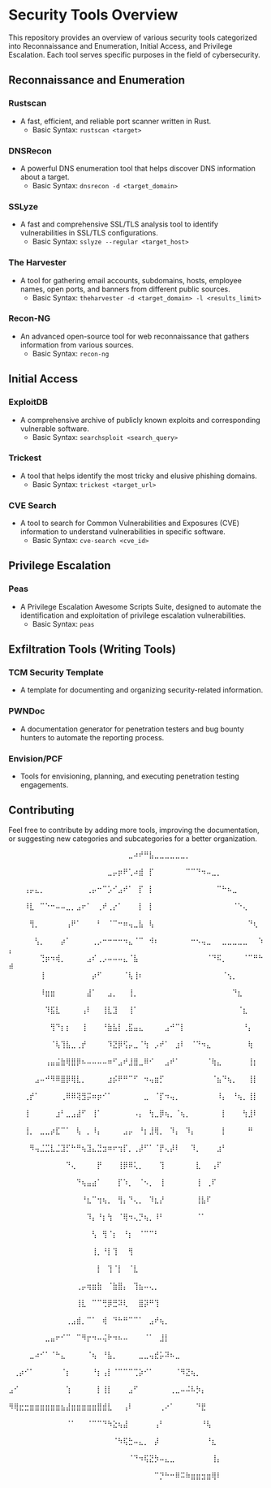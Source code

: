 # Security Tools Overview

This repository provides an overview of various security tools categorized into Reconnaissance and Enumeration, Initial Access, and Privilege Escalation. Each tool serves specific purposes in the field of cybersecurity.

## Reconnaissance and Enumeration

### Rustscan
- A fast, efficient, and reliable port scanner written in Rust.
  - Basic Syntax: `rustscan <target>`

### DNSRecon
- A powerful DNS enumeration tool that helps discover DNS information about a target.
  - Basic Syntax: `dnsrecon -d <target_domain>`

### SSLyze
- A fast and comprehensive SSL/TLS analysis tool to identify vulnerabilities in SSL/TLS configurations.
  - Basic Syntax: `sslyze --regular <target_host>`

### The Harvester
- A tool for gathering email accounts, subdomains, hosts, employee names, open ports, and banners from different public sources.
  - Basic Syntax: `theharvester -d <target_domain> -l <results_limit>`

### Recon-NG
- An advanced open-source tool for web reconnaissance that gathers information from various sources.
  - Basic Syntax: `recon-ng`

## Initial Access

### ExploitDB
- A comprehensive archive of publicly known exploits and corresponding vulnerable software.
  - Basic Syntax: `searchsploit <search_query>`

### Trickest
- A tool that helps identify the most tricky and elusive phishing domains.
  - Basic Syntax: `trickest <target_url>`

### CVE Search
- A tool to search for Common Vulnerabilities and Exposures (CVE) information to understand vulnerabilities in specific software.
  - Basic Syntax: `cve-search <cve_id>`

## Privilege Escalation

### Peas
- A Privilege Escalation Awesome Scripts Suite, designed to automate the identification and exploitation of privilege escalation vulnerabilities.
  - Basic Syntax: `peas`

## Exfiltration Tools (Writing Tools)

### TCM Security Template
- A template for documenting and organizing security-related information.

### PWNDoc
- A documentation generator for penetration testers and bug bounty hunters to automate the reporting process.

### Envision/PCF
- Tools for envisioning, planning, and executing penetration testing engagements.

## Contributing
Feel free to contribute by adding more tools, improving the documentation, or suggesting new categories and subcategories for a better organization.

⠀⠀⠀⠀⠀⠀⠀⠀⠀⠀⠀⠀⠀⠀⠀⠀⠀⠀⠀⠀⠀⠀⠀⣀⠴⠞⠛⣧⣀⣀⣀⣀⣀⣀⡀⠀⠀⠀⠀⠀⠀⠀⠀⠀⠀⠀⠀⠀⠀⠀
⠀⠀⠀⠀⠀⠀⠀⠀⠀⠀⠀⠀⠀⠀⠀⠀⠀⠀⠀⣀⡤⡶⠟⢁⠴⣾⠀⡏⠀⠀⠀⠀⠀⠀⠉⠉⠙⠲⠤⣀⡀⠀⠀⠀⠀⠀⠀⠀⠀⠀
⠀⠀⠀⢠⡤⣄⡀⠀⠀⠀⠀⠀⠀⠀⠀⢀⡤⠒⠉⡡⠊⣠⠞⠁⠀⡏⠀⡇⠀⠀⠀⠀⠀⠀⠀⠀⠀⠀⠀⠀⠉⠓⠦⣀⠀⠀⠀⠀⠀⠀
⠀⠀⠀⠸⣇⠀⠉⠑⠒⠤⠤⣀⡀⣠⠖⠁⠀⢀⠞⢀⡔⠁⠀⠀⠀⡇⠀⡇⠀⠀⠀⠀⠀⠀⠀⠀⠀⠀⠀⠀⠀⠀⠀⠈⠑⢄⠀⠀⠀⠀
⠀⠀⠀⠀⢻⡀⠀⠀⠀⠀⠀⢠⠟⠁⠀⠀⠀⠃⠀⠈⠉⠒⠶⢤⣀⣧⠀⢧⠀⠀⠀⠀⠀⠀⠀⠀⠀⠀⠀⠀⠀⠀⠀⠀⠀⠀⠙⢆⠀⠀
⠀⠀⠀⠀⠀⢣⡀⠀⠀⠀⡴⠁⠀⠀⠀⠀⢀⡠⠒⠒⠒⠒⠲⣄⠈⠉⠀⠺⠆⠀⠀⠀⠀⠀⠀⠒⠢⢤⣀⠀⠀⣀⣀⣀⣀⣀⠀⠀⠱⡄
⠀⠀⠀⠀⠀⠀⢙⡶⠲⢾⡀⠀⠀⠀⠀⣠⠎⢀⡠⠤⠤⠤⣄⠈⣧⠀⠀⠀⠀⠀⠀⠀⠀⠀⠀⠀⠀⠀⠈⠙⠯⡀⠀⠀⠀⠈⠉⠛⠓⠾
⠀⠀⠀⠀⠀⠀⢸⠀⠀⠀⠀⠀⠀⠀⠀⠀⡴⠋⠀⠀⠀⠀⠈⢧⢸⠆⠀⠀⠀⠀⠀⠀⠀⠀⠀⠀⠀⠀⠀⠀⠀⠈⢢⡀⠀⠀⠀⠀⠀⠀
⠀⠀⠀⠀⠀⠀⠸⣶⣶⠀⠀⠀⠀⠀⠀⣼⠁⠀⠀⣠⡀⠀⠀⢸⡀⠀⠀⠀⠀⠀⠀⠀⠀⠀⠀⠀⠀⠀⠀⠀⠀⠀⠀⠙⣆⠀⠀⠀⠀⠀
⠀⠀⠀⠀⠀⠀⠀⠹⣯⣇⠀⠀⠀⠀⢠⠇⠀⠀⢸⣇⣹⠀⠀⢸⠁⠀⠀⠀⠀⠀⠀⠀⠀⠀⠀⠀⠀⠀⠀⠀⠀⠀⠀⠀⠈⣆⠀⠀⠀⠀
⠀⠀⠀⠀⠀⠀⠀⠀⢻⠙⡆⡆⠀⠀⢸⠀⠀⠀⠘⣷⣧⡇⢀⣯⣤⣄⠀⠀⠀⠀⣠⠚⠉⡇⠀⠀⠀⠀⠀⠀⠀⠀⠀⠀⠀⠘⡄⠀⠀⠀
⠀⠀⠀⠀⠀⠀⠀⠀⠈⢧⢹⣧⣀⢀⡞⠀⠀⠀⠀⠹⣝⡿⢫⡤⣀⠈⢳⠀⡠⠞⠁⠀⣰⠇⠀⠈⠙⠲⣄⠀⠀⠀⠀⠀⠀⠀⢷⠀⠀⠀
⠀⠀⠀⠀⠀⠀⠀⢠⣤⣬⣷⢿⣿⡿⠦⠤⠤⠤⠤⠶⠋⣠⠞⣸⣿⣀⠿⠊⠀⠀⣠⠞⠁⠀⠀⠀⠀⠀⠈⢷⣄⠀⠀⠀⠀⠀⢸⡆⠀⠀
⠀⠀⠀⠀⠀⣠⠤⠚⠻⠿⣿⡿⢿⣇⡀⠀⠀⠀⠀⣰⡮⠟⠛⠉⠋⠀⠲⢤⣶⡋⠀⠀⠀⠀⠀⠀⠀⠀⠀⠈⣦⠙⢦⡀⠀⠀⢸⡇⠀⠀
⠀⠀⠀⢀⡞⠁⠀⠀⠀⠀⢀⠿⠿⢽⣻⡭⠶⡶⠊⠁⠀⠀⠀⠀⠀⠀⣀⠀⠈⡏⠲⢤⡀⠀⠀⠀⠀⠀⠀⠀⠸⡄⠀⠘⢦⡀⢸⡇⠀⠀
⠀⠀⠀⢸⠀⠀⠀⠀⠀⣰⠃⣀⣠⣼⠋⠀⢸⠁⠀⠀⠀⠀⠀⠀⠠⡄⠀⢳⣀⡿⢦⡀⠈⢦⡀⠀⠀⠀⠀⠀⠀⡇⠀⠀⠀⢳⣸⠇⠀⠀
⠀⠀⠀⢸⡀⠀⣀⣀⡴⣏⠉⠁⠀⢧⠀⡀⠸⡄⠀⠀⠀⠀⣠⡤⠀⠘⡆⣸⢿⡀⠀⠹⡄⠀⠹⡄⠀⠀⠀⠀⠀⡇⠀⠀⠀⠀⠛⠀⠀⠀
⠀⠀⠀⠀⠻⢤⣈⣉⣇⣈⣹⡋⠓⠛⢦⣹⣄⣙⣲⠶⠖⢲⡏⡀⢀⡼⠋⠁⠈⡟⢄⡼⠇⠀⠀⠹⡀⠀⠀⠀⣰⠃⠀⠀⠀⠀⠀⠀⠀⠀
⠀⠀⠀⠀⠀⠀⠀⠀⠀⠀⠀⠙⢄⠀⠀⠀⠀⡟⠀⠀⠀⢸⡿⠿⢅⡀⠀⠀⠀⢹⠀⠀⠀⠀⠀⠀⣇⠀⠀⢠⠏⠀⠀⠀⠀⠀⠀⠀⠀⠀
⠀⠀⠀⠀⠀⠀⠀⠀⠀⠀⠀⠀⠀⠙⢦⣤⣴⠁⠀⠀⠀⡏⠱⡀⠀⠈⠢⡀⠀⢸⠀⠀⠀⠀⠀⠀⢸⠀⢀⠏⠀⠀⠀⠀⠀⠀⠀⠀⠀⠀
⠀⠀⠀⠀⠀⠀⠀⠀⠀⠀⠀⠀⠀⠀⠘⣆⠉⢲⢦⡀⠀⢻⡄⠙⢄⡀⠀⠹⣆⡜⠀⠀⠀⠀⠀⠀⢸⣧⠏⠀⠀⠀⠀⠀⠀⠀⠀⠀⠀⠀
⠀⠀⠀⠀⠀⠀⠀⠀⠀⠀⠀⠀⠀⠀⠀⠹⡄⠘⡆⢳⠀⠈⢿⠲⢄⡙⢦⡀⠸⠃⠀⠀⠀⠀⠀⠀⠈⠁⠀⠀⠀⠀⠀⠀⠀⠀⠀⠀⠀⠀
⠀⠀⠀⠀⠀⠀⠀⠀⠀⠀⠀⠀⠀⠀⠀⠀⢣⠀⢻⠈⡆⠀⠘⡆⠀⠈⠉⠉⠃⠀⠀⠀⠀⠀⠀⠀⠀⠀⠀⠀⠀⠀⠀⠀⠀⠀⠀⠀⠀⠀
⠀⠀⠀⠀⠀⠀⠀⠀⠀⠀⠀⠀⠀⠀⠀⠀⢸⡀⠘⡇⢹⠀⠀⢻⠀⠀⠀⠀⠀⠀⠀⠀⠀⠀⠀⠀⠀⠀⠀⠀⠀⠀⠀⠀⠀⠀⠀⠀⠀⠀
⠀⠀⠀⠀⠀⠀⠀⠀⠀⠀⠀⠀⠀⠀⠀⠀⠀⡇⠀⢹⠈⡇⠀⠈⣇⠀⠀⠀⠀⠀⠀⠀⠀⠀⠀⠀⠀⠀⠀⠀⠀⠀⠀⠀⠀⠀⠀⠀⠀⠀
⠀⠀⠀⠀⠀⠀⠀⠀⠀⠀⠀⠀⠀⢀⡤⢶⣶⣷⠀⠈⣷⣿⡄⠀⢹⣦⠤⢄⡀⠀⠀⠀⠀⠀⠀⠀⠀⠀⠀⠀⠀⠀⠀⠀⠀⠀⠀⠀⠀⠀
⠀⠀⠀⠀⠀⠀⠀⠀⠀⠀⠀⠀⠀⢸⣇⠀⠉⠉⢛⡿⣛⠽⢇⠀⠀⣿⡽⠛⢹⠀⠀⠀⠀⠀⠀⠀⠀⠀⠀⠀⠀⠀⠀⠀⠀⠀⠀⠀⠀⠀
⠀⠀⠀⠀⠀⠀⠀⠀⠀⠀⠀⢀⣠⣾⡀⠉⠁⠀⢾⠀⠙⠓⠛⠉⠉⠁⠀⣠⠞⢦⡀⠀⠀⠀⠀⠀⠀⠀⠀⠀⠀⠀⠀⠀⠀⠀⠀⠀⠀⠀
⠀⠀⠀⠀⠀⠀⠀⣀⣤⠖⠊⠉⠀⠉⠻⡖⠲⠤⢬⠗⠲⠦⠤⠀⠀⠀⠈⠁⠀⣸⡇⠀⠀⠀⠀⠀⠀⠀⠀⠀⠀⠀⠀⠀⠀⠀⠀⠀⠀⠀
⠀⠀⠀⠀⣀⠴⠊⠁⠈⠓⣄⠀⠀⠀⠀⠈⢦⠀⠘⣧⡀⠀⠀⠀⠀⣀⣀⢤⣞⡥⠽⠦⣀⠀⠀⠀⠀⠀⠀⠀⠀⠀⠀⠀⠀⠀⠀⠀⠀⠀
⠀⢀⡴⠊⠁⠀⠀⠀⠀⠀⠈⡆⠀⠀⠀⠀⠘⡆⢠⡇⠈⠉⠉⠉⢉⡵⠊⠁⠀⠀⠀⠀⠈⠻⣝⢦⡀⠀⠀⠀⠀⠀⠀⠀⠀⠀⠀⠀⠀⠀
⣠⠊⠀⠀⠀⠀⠀⠀⠀⠀⠀⢱⠀⠀⠀⠀⠀⡇⢸⡇⠀⠀⠀⣠⠋⠀⠀⠀⠀⠀⠀⢀⣀⠤⠬⠧⡳⡄⠀⠀⠀⠀⠀⠀⠀⠀⠀⠀⠀⠀
⠻⢿⣖⣒⣶⣶⣶⣶⣶⣶⣦⣼⣶⣶⣶⣶⣶⣿⣾⣇⠀⠀⢠⠇⠀⠀⠀⠀⠀⢀⠔⠁⠀⠀⠀⠀⠙⣟⠀⠀⠀⠀⠀⠀⠀⠀⠀⠀⠀⠀
⠀⠀⠀⠀⠀⠀⠀⠀⠀⠀⠀⠈⠁⠀⠀⠈⠉⠉⠙⠳⣕⢦⣼⠀⠀⠀⠀⠀⢠⠃⠀⠀⠀⠀⠀⠀⠀⠘⢧⠀⠀⠀⠀⠀⠀⠀⠀⠀⠀⠀
⠀⠀⠀⠀⠀⠀⠀⠀⠀⠀⠀⠀⠀⠀⠀⠀⠀⠀⠀⠀⠈⠳⢯⣓⠤⣄⡀⠀⡼⠀⠀⠀⠀⠀⠀⠀⠀⠀⠘⣆⠀⠀⠀⠀⠀⠀⠀⠀⠀⠀
⠀⠀⠀⠀⠀⠀⠀⠀⠀⠀⠀⠀⠀⠀⠀⠀⠀⠀⠀⠀⠀⠀⠀⠈⠙⠲⢯⣝⡳⠤⣄⣀⠀⠀⠀⠀⠀⠀⠀⢸⡄⠀⠀⠀⠀⠀⠀⠀⠀⠀
⠀⠀⠀⠀⠀⠀⠀⠀⠀⠀⠀⠀⠀⠀⠀⠀⠀⠀⠀⠀⠀⠀⠀⠀⠀⠀⠀⠀⠉⡙⠓⠒⠿⠭⠷⣶⣶⣲⣶⢿⠇⠀⠀⠀⠀⠀⠀⠀⠀⠀
